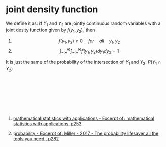# joint density function

We define it as: if $Y_1$ and $Y_2$ are jointly continuous random variables with a joint desity function given by $f(y_1,y_2)$, then 

1. $$
    f(y_1,y_2) \geq 0 \quad for \quad all \quad  y_1,y_2
    $$
2. $$
    \int^{\infty}_{-\infty} \int^{\infty}_{-\infty} f(y_1,y_2)dy_1dy_2 = 1
    $$

It is just the same of the probability of the intersection of $Y_1$ and $Y_2$: $P(Y_1 \cap Y_2)$  

‍

‍

‍

‍

1. [mathematical statistics with applications - Excerpt of: mathematical statistics with applications, p253](lt://open/-2hfbencnk-4OES8R--fhg)

2. [probability - Excerpt of: Miller - 2017 - The probability lifesaver all the tools you need , p282](lt://open/h6WnKXWaOEizu9jzvag-Kw)

